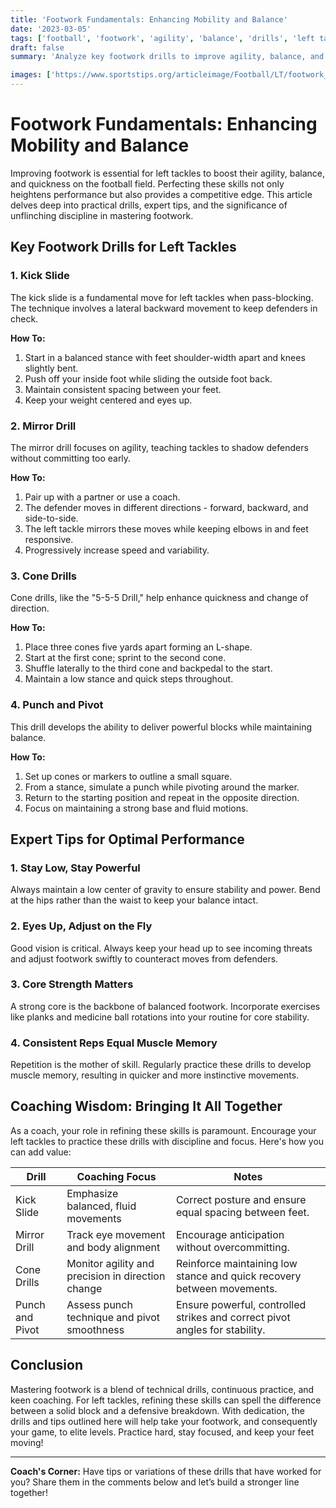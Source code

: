 ```yaml
---
title: 'Footwork Fundamentals: Enhancing Mobility and Balance'
date: '2023-03-05'
tags: ['football', 'footwork', 'agility', 'balance', 'drills', 'left tackle', 'mobility', 'quickness', 'coaching']
draft: false
summary: 'Analyze key footwork drills to improve agility, balance, and quickness for left tackles in football.'

images: ['https://www.sportstips.org/articleimage/Football/LT/footwork_fundamentals_enhancing_mobility_and_balance.webp']
---
```


# Footwork Fundamentals: Enhancing Mobility and Balance

Improving footwork is essential for left tackles to boost their agility, balance, and quickness on the football field. Perfecting these skills not only heightens performance but also provides a competitive edge. This article delves deep into practical drills, expert tips, and the significance of unflinching discipline in mastering footwork.

## Key Footwork Drills for Left Tackles

### 1. **Kick Slide**
The kick slide is a fundamental move for left tackles when pass-blocking. The technique involves a lateral backward movement to keep defenders in check.

**How To:**
1. Start in a balanced stance with feet shoulder-width apart and knees slightly bent.
2. Push off your inside foot while sliding the outside foot back.
3. Maintain consistent spacing between your feet.
4. Keep your weight centered and eyes up.

### 2. **Mirror Drill**

The mirror drill focuses on agility, teaching tackles to shadow defenders without committing too early.

**How To:**
1. Pair up with a partner or use a coach.
2. The defender moves in different directions - forward, backward, and side-to-side.
3. The left tackle mirrors these moves while keeping elbows in and feet responsive.
4. Progressively increase speed and variability.

### 3. **Cone Drills**

Cone drills, like the "5-5-5 Drill," help enhance quickness and change of direction.

**How To:**
1. Place three cones five yards apart forming an L-shape.
2. Start at the first cone; sprint to the second cone.
3. Shuffle laterally to the third cone and backpedal to the start.
4. Maintain a low stance and quick steps throughout.

### 4. **Punch and Pivot**

This drill develops the ability to deliver powerful blocks while maintaining balance.

**How To:**
1. Set up cones or markers to outline a small square.
2. From a stance, simulate a punch while pivoting around the marker.
3. Return to the starting position and repeat in the opposite direction.
4. Focus on maintaining a strong base and fluid motions.

## Expert Tips for Optimal Performance

### 1. **Stay Low, Stay Powerful**
Always maintain a low center of gravity to ensure stability and power. Bend at the hips rather than the waist to keep your balance intact.

### 2. **Eyes Up, Adjust on the Fly**
Good vision is critical. Always keep your head up to see incoming threats and adjust footwork swiftly to counteract moves from defenders.

### 3. **Core Strength Matters**
A strong core is the backbone of balanced footwork. Incorporate exercises like planks and medicine ball rotations into your routine for core stability.

### 4. **Consistent Reps Equal Muscle Memory**
Repetition is the mother of skill. Regularly practice these drills to develop muscle memory, resulting in quicker and more instinctive movements.

## Coaching Wisdom: Bringing It All Together

As a coach, your role in refining these skills is paramount. Encourage your left tackles to practice these drills with discipline and focus. Here's how you can add value:

| Drill          | Coaching Focus                                   | Notes                                                                              |
| -------------- | ------------------------------------------------ | ---------------------------------------------------------------------------------- |
| Kick Slide     | Emphasize balanced, fluid movements              | Correct posture and ensure equal spacing between feet.                             |
| Mirror Drill   | Track eye movement and body alignment            | Encourage anticipation without overcommitting.                                     |
| Cone Drills    | Monitor agility and precision in direction change| Reinforce maintaining low stance and quick recovery between movements.             |
| Punch and Pivot| Assess punch technique and pivot smoothness      | Ensure powerful, controlled strikes and correct pivot angles for stability.        |

## Conclusion

Mastering footwork is a blend of technical drills, continuous practice, and keen coaching. For left tackles, refining these skills can spell the difference between a solid block and a defensive breakdown. With dedication, the drills and tips outlined here will help take your footwork, and consequently your game, to elite levels. Practice hard, stay focused, and keep your feet moving!

---

**Coach's Corner:** Have tips or variations of these drills that have worked for you? Share them in the comments below and let’s build a stronger line together!